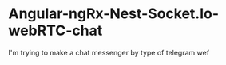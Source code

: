 # Angular-ngRx-Nest-Socket.Io-webRTC-chat
I'm trying to make a chat messenger by type of telegram
wef
